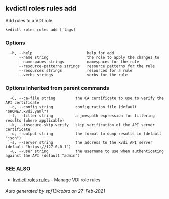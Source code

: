 ## kvdictl roles rules add

Add rules to a VDI role

```
kvdictl roles rules add [flags]
```

### Options

```
  -h, --help                        help for add
      --name string                 the role to apply the changes to
      --namespaces strings          namespaces for the rule
      --resource-patterns strings   resource patterns for the rule
      --resources strings           resources for a rule
      --verbs strings               verbs for the rule
```

### Options inherited from parent commands

```
  -C, --ca-file string         the CA certificate to use to verify the API certificate
  -c, --config string          configuration file (default "$HOME/.kvdi.yaml")
  -f, --filter string          a jmespath expression for filtering results (where applicable)
  -k, --insecure-skip-verify   skip verification of the API server certificate
  -o, --output string          the format to dump results in (default "json")
  -s, --server string          the address to the kvdi API server (default "https://127.0.0.1")
  -u, --user string            the username to use when authenticating against the API (default "admin")
```

### SEE ALSO

* [kvdictl roles rules](kvdictl_roles_rules.md)	 - Manage VDI role rules

###### Auto generated by spf13/cobra on 27-Feb-2021
